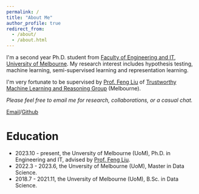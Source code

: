 ```yaml
---
permalink: /
title: "About Me"
author_profile: true
redirect_from: 
  - /about/
  - /about.html
---
```

I'm a second year Ph.D. student from [Faculty of Engineering and IT](https://eng.unimelb.edu.au/), [University of Melbourne](https://www.unimelb.edu.au/). My research interest includes hypothesis testing, machine learning, semi-supervised learning and representation learning.

I'm very fortunate to be supervised by [Prof. Feng Liu](https://fengliu90.github.io/index.html) of [Trustworthy Machine Learning and Reasoning Group](https://github.com/tmlr-group) (Melbourne).

*Please feel free to email me for research, collaborations, or a casual chat.*

[Email](xunyetian.ml@gmail.com)/[Github](https://github.com/yeager20001118)

# Education

* 2023.10 - present, the Unversity of Melbourne (UoM), Ph.D. in Engineering and IT, advised by [Prof. Feng Liu](https://fengliu90.github.io/).
* 2022.3 - 2023.6, the Unversity of Melbourne (UoM), Master in Data Science.
* 2018.7 - 2021.11, the Unversity of Melbourne (UoM), B.Sc. in Data Science.
